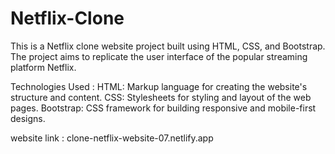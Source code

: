 # Netflix-Clone

This is a Netflix clone website project built using HTML, CSS, and Bootstrap. The project aims to replicate the user interface of the popular streaming platform Netflix.

Technologies Used :
HTML: Markup language for creating the website's structure and content.
CSS: Stylesheets for styling and layout of the web pages.
Bootstrap: CSS framework for building responsive and mobile-first designs.

website link : clone-netflix-website-07.netlify.app    
